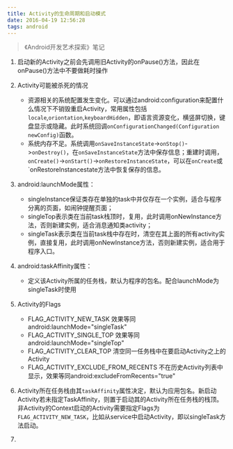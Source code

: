 ```yaml
---
title: Activity的生命周期和启动模式
date: 2016-04-19 12:56:28
tags: android
---
```


> 《Android开发艺术探索》笔记

1. 启动新的Activity之前会先调用旧Activity的onPause()方法，因此在onPause()方法中不要做耗时操作

2. Activity可能被杀死的情况

   - 资源相关的系统配置发生变化。可以通过android:configuration来配置什么情况下不销毁重启Activity，常用属性包括`locale`,`oriontation`,`keyboardHidden`，即语言资源变化，横竖屏切换，键盘显示或隐藏。此时系统回调`onConfigurationChanged(Configuration newConfig)`函数。
   - 系统内存不足。系统调用`onSaveInstanceState`->`onStop()`->`onDestroy()`，在`onSaveInstanceState`方法中保存信息；重建时调用，`onCreate()`->`onStart()`->`onRestoreInstanceState`，可以在`onCreate`或`onRestoreInstancestate方法中恢复保存的信息。

3. android:launchMode属性：
   - singleInstance保证类存在单独的task中并仅存在一个实例，适合与程序分离的页面，如闹钟提醒页面；  
   - singleTop表示类在当前task栈顶时，复用，此时调用onNewInstance方法，否则新建实例，适合消息通知类activity；
   - singleTask表示类在当前task栈中存在时，清空在其上面的所有activity实例，直接复用，此时调用onNewInstance方法，否则新建实例，适合用于程序入口。

4. android:taskAffinity属性：

   - 定义该Activity所属的任务栈，默认为程序的包名。配合launchMode为singleTask时使用

5. Activity的Flags

   - FLAG_ACTIVITY_NEW_TASK
     效果等同android:launchMode="singleTask"
   - FLAG_ACTIVITY_SINGLE_TOP
     效果等同android:launchMode="singleTop"
   - FLAG_ACTIVITY_CLEAR_TOP
     清空同一任务栈中在要启动Activity之上的Activity
   - FLAG_ACTIVITY_EXCLUDE_FROM_RECENTS
     不在历史Activity列表中显示，效果等同android:excludeFromRecents="true"
6. Activity所在任务栈由其`taskAffinity`属性决定，默认为应用包名。新启动Activity若未指定TaskAffinity，则置于启动其的Activity所在任务栈的栈顶。非Activity的Context启动的Activity需要指定Flags为`FLAG_ACTIVITY_NEW_TASK`，比如从service中启动Activity，即以singleTask方法启动。
7. 
   